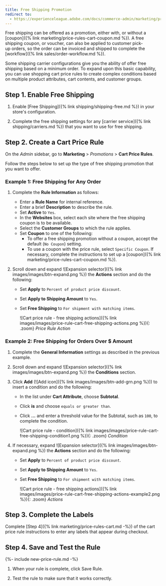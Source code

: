 ```yaml
---
title: Free Shipping Promotion
redirect to:
  - https://experienceleague.adobe.com/docs/commerce-admin/marketing/promotions/cart-rules/price-rules-cart-free-shipping.html
---
```


Free shipping can be offered as a promotion, either with, or without a [coupon]({% link marketing/price-rules-cart-coupon.md %}). A free shipping coupon, or voucher, can also be applied to customer pick-up orders, so the order can be invoiced and shipped to complete the [workflow]({% link sales/order-workflow.md %}).

Some shipping carrier configurations give you the ability of offer free shipping based on a minimum order. To expand upon this basic capability, you can use shopping cart price rules to create complex conditions based on multiple product attributes, cart contents, and customer groups.

## Step 1. Enable Free Shipping

1. Enable [Free Shipping]({% link shipping/shipping-free.md %}) in your store's configuration.

1. Complete the free shipping settings for any [carrier service]({% link shipping/carriers.md %}) that you want to use for free shipping.

## Step 2. Create a Cart Price Rule

On the _Admin_ sidebar, go to **Marketing** > _Promotions_ > **Cart Price Rules**.

Follow the steps below to set up the type of free shipping promotion that you want to offer.

### Example 1: Free Shipping for Any Order

1. Complete the **Rule Information** as follows:

   - Enter a **Rule Name** for internal reference.
   - Enter a brief **Description** to describe the rule.
   - Set **Active** to `Yes`.
   - In the **Websites** box, select each site where the free shipping coupon is to be available.
   - Select the **Customer Groups** to which the rule applies.
   - Set **Coupon** to one of the following:
      - To offer a free shipping promotion without a coupon, accept the default (`No Coupon`) setting.
      - To use a coupon with the price rule, select `Specific Coupon`. If necessary, complete the instructions to set up a [coupon]({% link marketing/price-rules-cart-coupon.md %}).

1. Scroll down and expand ![Expansion selector]({% link images/images/btn-expand.png %}) the **Actions** section and do the following:

   - Set **Apply** to `Percent of product price discount`.
   - Set **Apply to Shipping Amount** to `Yes`.
   - Set **Free Shipping** to `For shipment with matching items`.

      ![Cart price rule - free shipping actions]({% link images/images/price-rule-cart-free-shipping-actions.png %}){: .zoom}
      _Price Rule Action_

### Example 2: Free Shipping for Orders Over $ Amount

1. Complete the **General Information** settings as described in the previous example.

1. Scroll down and expand ![Expansion selector]({% link images/images/btn-expand.png %}) the **Conditions** section.

1. Click **Add** (![Add icon]({% link images/images/btn-add-grn.png %})) to insert a condition and do the following:

   - In the list under **Cart Attribute**, choose **Subtotal**.
   - Click **is** and choose `equals or greater than`.
   - Click **...** and enter a threshold value for the Subtotal, such as `100`, to complete the condition.

      ![Cart price rule - condition]({% link images/images/price-rule-cart-free-shipping-condition1.png %}){: .zoom}
      _Condition_

1. If necessary, expand ![Expansion selector]({% link images/images/btn-expand.png %}) the **Actions** section and do the following:

   - Set **Apply** to `Percent of product price discount`.
   - Set **Apply to Shipping Amount** to `Yes`.
   - Set **Free Shipping** to `For shipment with matching items`.

      ![Cart price rule - free shipping actions]({% link images/images/price-rule-cart-free-shipping-actions-example2.png %}){: .zoom}
      _Actions_

## Step 3. Complete the Labels

Complete [Step 4]({% link marketing/price-rules-cart.md -%}) of the cart price rule instructions to enter any labels that appear during checkout.

## Step 4. Save and Test the Rule

{%- include new-price-rule.md -%}

1. When your rule is complete, click <span class="btn">Save Rule</span>.

1. Test the rule to make sure that it works correctly.
